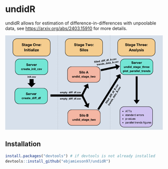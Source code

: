 # undidR

undidR allows for estimation of difference-in-differences with unpoolable data, see https://arxiv.org/abs/2403.15910 for more details.

![undidR schematic](./man/figures/undidR_schematic.png)

## Installation 
```R
install.packages("devtools") # if devtools is not already installed
devtools::install_github("ebjamieson97/undidR") 
```
